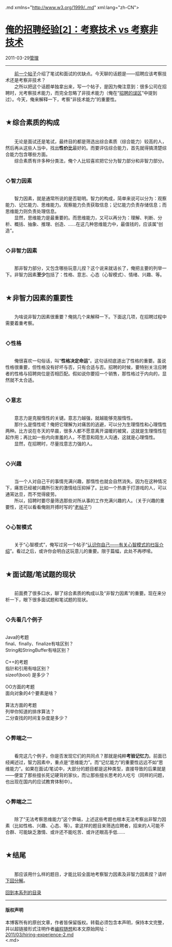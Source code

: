 <!DOCTYPE.md>
.md xmlns="http://www.w3.org/1999/..md" xml:lang="zh-CN">
<head>
<meta http-equiv="Content-Type" content="text.md; charset=utf-8" />
<meta name="generator" content="Python script by program.think@gmail.com" />
<meta name="provider" content="program-think.blogspot.com" />
<link type="text/css" rel="stylesheet" href="../../css/program-think.css" />
<title>俺的招聘经验[2]：考察技术 vs 考察非技术 - 编程随想的博客</title>
</head>
<body>
<div id="main" style="width:100%;">
<h1><a href="../../index.md" title="回到首页">俺的招聘经验[2]：考察技术 vs 考察非技术</a></h1>
<div class="post-info"><span class="date-header">2011-03-29</span><a href="../../tags/E7AEA1E79086.md" class="tag">管理</a> </div>
<hr>
<div class="post">
&#12288;&#12288;<a href="../../2011/03/hiring-experience-1.md">前一个帖子</a>介绍了笔试和面试的优缺点。今天聊的话题是——招聘应该考察技术还是考察非技术？<br />&#12288;&#12288;之所以把这个话题单独拿出来，写一个帖子，是因为俺注意到：很多公司在招聘时，光考察技术能力，而完全忽略了非技术能力（俺在“<a href="../../2009/04/defect-of-hire.md">招聘的误区</a>”中提到过）。今天，俺来解释一下，考察“非技术能力”的重要性。<!--program-think--><br /><br /><h2>★综合素质的构成</h2><br />&#12288;&#12288;无论是面试还是笔试，最终目的都是筛选出综合素质（综合能力）较高的人，然后再从这些人当中，找出<b>性价比</b>最好的。而要评估综合能力，首先就得搞清楚综合能力包含哪些方面。<br />&#12288;&#12288;综合素质有许多种分类法，俺个人比较喜欢把它分为智力部分和非智力部分。<br /><br /><h3>◇智力因素</h3><br />&#12288;&#12288;智力因素，就是通常所说的是否聪明。智力的构成，简单来说可以分为：观察能力、记忆能力、思维能力。观察能力负责获取信息；记忆能力负责存储信息；而思维能力则负责处理信息。<br />&#12288;&#12288;显然，思维能力是最重要的。而思维能力，又可以再分为：理解、判断、分析、概括、抽象、推理、创造、......在这几种思维能力中，最值钱的，应该属“创造”。<br /><br /><h3>◇非智力因素</h3><br />&#12288;&#12288;那非智力部分，又包含哪些玩意儿捏？这个说来就话长了，俺把主要的列举一下。非智力因素<b>至少</b>包括了：性格、意志、心态（心智模式）、情绪、兴趣、等。<br /><br /><h2>★非智力因素的重要性</h2><br />&#12288;&#12288;为啥说非智力因素很重要？俺挑几个来解释一下。下面这几项，在招聘过程中需要着重考察。<br /><br /><h3>◇性格</h3><br />&#12288;&#12288;俺很喜欢一句俗话，叫“<b>性格决定命运</b>”。这句话彻底道出了性格的重要。虽说性格很重要，但性格没有好坏与否，只有合适与否。招聘的时候，要特别关注应聘者的性格与招聘岗位是否相匹配。假如说你要招一个销售，那性格过于内向的，显然就不太合适。<br /><br /><h3>◇意志</h3><br />&#12288;&#12288;意志力是克服惰性的关键。意志力越强，就越能够克服惰性。<br />&#12288;&#12288;那什么是惰性呢？俺把它理解为对痛苦的逃避，可以分为生理惰性和心理惰性两种。比方说在冬天的早晨，很多人都不愿意离开温暖的被窝，这就是生理惰性在起作用；再比如一些内向害羞的人，不愿意和陌生人沟通，这就是心理惰性。<br />&#12288;&#12288;显然，在招聘时，尽量找意志力强的人。<br /><br /><h3>◇兴趣</h3><br />&#12288;&#12288;当一个人对自己干的事情充满兴趣，那惰性也就会自然消失。因为在这种情况下，痛苦已经被兴趣所引发的激情给压抑掉了。比如一个热衷于打游戏的人，可以通宵达旦，而不觉得疲劳。<br />&#12288;&#12288;所以，招聘时要尽量筛选那些对所从事的工作充满兴趣的人。（关于兴趣的重要性，还可以看看俺刚开搏时写的“<a href="../../2009/01/1.md">老帖子</a>”）<br /><br /><h3>◇心智模式</h3><br />&#12288;&#12288;关于“心智模式”，俺写过另一个帖子“<a href="../../2010/02/about-mental-model.md">认识你自己——有关心智模式的扫盲介绍</a>”。看过之后，或许你会明白这玩意儿的重要。限于篇幅，此处不再啰嗦。<br /><br /><h2>★面试题/笔试题的现状</h2><br />&#12288;&#12288;前面费了很多口水，聊了综合素质的构成以及“非智力因素”的重要。现在来分析一下，眼下很多面试题和笔试题的现状。<br /><br /><h3>◇先看几个例子</h3><br />Java的考题<br />final、finally、finalize有啥区别？<br />String和StringBuffer有啥区别？<br /><br />C++的考题<br />指针和引用有啥区别？<br />sizeof(bool) 是多少？<br /><br />OO方面的考题<br />面向对象的4个要素是啥？<br /><br />算法方面的考题<br />列举你知道的排序算法？<br />二分查找的时间复杂度是多少？<br /><br /><h3>◇弊端之一</h3><br />&#12288;&#12288;看完这几个例子，你是否发现它们的共同点？那就是纯粹<b>考验记忆力</b>。前面已经阐述过，智力因素中，重点是“思维能力”。而“记忆能力”的重要性远远不如“思维能力”。如果在面试/笔试中，大部分的题目都是这种类型，直接导致的后果就是——便宜了那些擅长死记硬背的家伙，而让那些擅长思考的人吃亏（同样的问题，也出现在国内的应试教育体制中）。<br /><br /><h3>◇弊端之二</h3><br />&#12288;&#12288;除了“无法考察思维能力”这个弊端，上述这些考题也根本无法考察出非智力因素（比如性格、兴趣、心态、等）。拿这样的题目来筛选应聘者，招来的人可能不合群、可能缺乏激情、或许还不能吃苦、或许还眼高手低......<br /><br /><h2>★结尾</h2><br />&#12288;&#12288;那应该用什么样的题目，才能比较全面地考察智力因素及非智力因素捏？请听<a href="../../2011/05/hiring-experience-3.md">下回分解</a>。<br /><br /><a href="../../2011/03/hiring-experience-0.md#index">回到本系列的目录</a><div class="blogger-post-footer">
</div>
<hr>
<div class="copyright">
<h4>版权声明</h4>
本博客所有的原创文章，作者皆保留版权。转载必须包含本声明，保持本文完整，并以超链接形式注明作者<a href="mailto:program.think@gmail.com">编程随想</a>和本文原始网址：<br>
<a href="2011/03/hiring-experience-2.md">2011/03/hiring-experience-2.md</a>
</div>
</div>
</body>
<.md>
